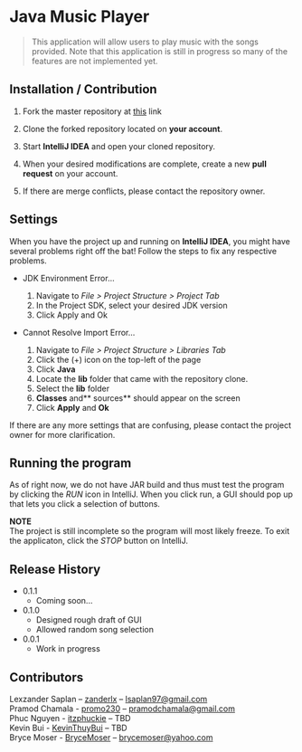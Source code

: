 # Java Music Player

> This application will allow users to play music with the songs provided. Note that this application is still in progress so many of the features are not implemented yet.

## Installation / Contribution

1. Fork the master repository at [this](https://github.com/zanderlx/CECS-327-Music-Player "ZanderLx's GitHub")
 link

2. Clone the forked repository located on **your account**.

3. Start **IntelliJ IDEA** and open your cloned repository.

4. When your desired modifications are complete, create a new **pull request** on your account.

5. If there are merge conflicts, please contact the repository owner.

## Settings

When you have the project up and running on **IntelliJ IDEA**, you might have several problems right off the bat! Follow the steps to fix any respective problems.

* JDK Environment Error...
   1. Navigate to *File > Project Structure > Project Tab*
   2. In the Project SDK, select your desired JDK version
   3. Click Apply and Ok

* Cannot Resolve Import Error...
   1. Navigate to *File > Project Structure > Libraries Tab*
   2. Click the (+) icon on the top-left of the page
   3. Click **Java**
   4. Locate the **lib** folder that came with the repository clone.
   5. Select the **lib** folder
   6. **Classes** and** sources** should appear on the screen
   7. Click **Apply** and **Ok**

If there are any more settings that are confusing, please contact the project owner for more clarification.

## Running the program

As of right now, we do not have JAR build and thus must test the program by clicking the *RUN* icon in IntelliJ. When you click run, a GUI should pop up that lets you click a selection of buttons.

**NOTE**  
The project is still incomplete so the program will most likely freeze. To exit the applicaton, click the *STOP* button on IntelliJ.

## Release History

* 0.1.1
    * Coming soon...
* 0.1.0
    * Designed rough draft of GUI
    * Allowed random song selection
* 0.0.1
    * Work in progress

## Contributors
Lexzander Saplan – [zanderlx](https://github.com/zanderlx) – lsaplan97@gmail.com  
Pramod Chamala - [promo230](https://github.com/promo230) – pramodchamala@gmail.com  
Phuc Nguyen - [itzphuckie](https://github.com/itzphuckie) – TBD  
Kevin Bui - [KevinThuyBui](https://github.com/KevinThuyBui) – TBD  
Bryce Moser - [BryceMoser](https://github.com/BryceMoser) – brycemoser@yahoo.com  

